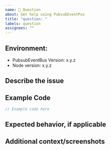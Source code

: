 ```yaml
---
name: 🤔 Question
about: Get help using PubsubEventPus
title: "question: "
labels: question
assignees: ""
---
```


<!-- Click "Preview" for a more readable version --

Please read and follow the instructions before submitting an issue:

- Read all our documentation, especially the [README](https://github.com/goparrot/nestjs-pubsub-event-bus/blob/master/README.md). It may contain information that helps you solve your issue.
- Ensure your issue isn't already [reported](https://github.com/goparrot/nestjs-pubsub-event-bus/issues?utf8=%E2%9C%93&q=is%3Aissue).
- If you aren't sure that the issue is caused by PubsubEventBus or you just need help, please use [Stack Overflow](https://stackoverflow.com/questions/tagged/nestjs-pubsub-event-bus).

⚠️👆 Feel free to these instructions before submitting the issue 👆⚠️
-->

## Environment:

- PubsubEventBus Version: x.y.z
- Node version: x.y.z

## Describe the issue

<!-- A clear and concise description of what the issue is. -->

## Example Code

<!-- Code snippet to illustrate your question. -->

```typescript
// Example code here
```

## Expected behavior, if applicable

<!-- A clear and concise description of what you expected to happen. -->

## Additional context/screenshots

<!-- Add any other context about the problem here. If applicable, add screenshots to help explain. -->

